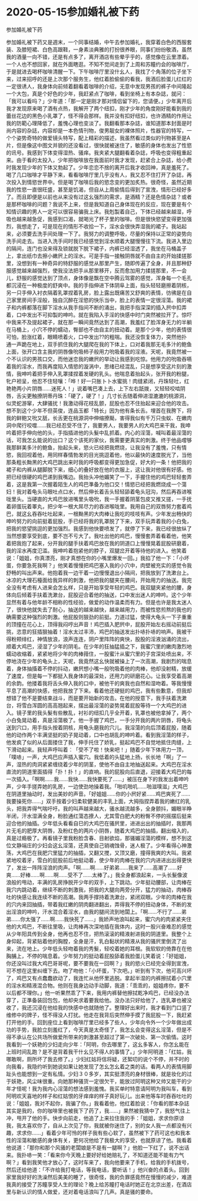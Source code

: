 # 2020-05-15参加婚礼被下药



参加婚礼被下药



参加婚礼被下药又是週末，一个同事结婚，中午去参加婚礼，我穿着白色的西服套装、及膝短裙、白色高跟鞋，一身素淡典雅的打扮很养眼，同事们纷纷敬酒，虽然我的酒量一向不错，还是有点多了，离开酒店有些晕乎乎的，感觉像在云里漂着。一个人也不想回家，就在外面瞎逛。不知不觉间走到了上周和苏瞳约会的咖啡厅，于是就进去喝杯咖啡清醒一下。下午咖啡厅里没什幺人，我找了个角落的位子坐下来，过来招呼的还是上次那个服务生，他红着脸偷偷的看我，我酒后脸蛋儿红红的一定很诱人，我身体向前倾着翻看着咖啡的介绍，无意中发现男孩的裤子中间隆起一个大包，真是个好色的少年，我赶紧点了咖啡，看到坐椅上有本杂誌，就问：「我可以看吗？」少年道：「那一定是刚才那对情侣留下的，您请便。」少年离开后我才发现原来喝了酒有点热，我解开了两个纽扣，刚才少年的角度刚好能看到我的蕾丝花边的黑色小乳罩了，怪不得会那样。我并没有扣好纽扣，也许酒精的作用让我的防範心理降低了，羞愧心理也变淡了。我翻看那本杂誌，谁知道那本封面是时尚内容的杂誌，内容却是一本色情刊物，俊男靓女的裸体照片，性器官的特写，一个个姿势奇特的做爱镜头特写，配上精彩的描述，我虽然看过类似的刊物甚至是A片，但是像这中图文并貌的还没看过，很快就被迷住了，敏感的身体也发出了性慾的讯号。我感到下体变得湿热、骚痒。我夹紧大腿翻看着杂誌，呼吸也变得粗重起来。由于看的太投入，少年把咖啡放在我面前时我才发现，赶紧合上杂誌，给小费时我发现少年的下体又勃起了。少年恋恋不捨的离开后我才收回神，真是羞死了。喝了几口咖啡才平静下来，看看咖啡厅里几乎没有人，我又忍不住打开了杂誌，再次投入到情慾世界中。但是喝了咖啡后我的慾念变的更加炙热。很奇怪，虽然近期我的性慾一直很旺盛，甚至是饥渴，但自从上周偷情后得到了宣洩，情形已经好多了。而且即便是以前也从来没有过这幺强烈的需求，是酒精？还是色情杂誌？或者是那杯咖啡的问题？我说不上来，但是我知道自己身体现在的反应，现在要是有个知情识趣的男人一定可以很容易骗我上床。我剋製着自己，下体已经越来越湿，呼吸也越来越急促，我感到口渴，就喝光了杯子里的咖啡。但是很快慾望变得更加强烈，我想走了，可是现在的情形不收拾一下，淫水会很快弄湿我的裙子。我站起来，必须要去洗手间处理一下了。我努力的调整呼吸，尽量的保持以正常的姿势向洗手间走去。当进入洗手间时我已经感觉到淫水顺着大腿慢慢往下流。我进入里边的隔间，连门也没来得及锁就脱下脱下裙子，内裤已经湿透了，我坐在马桶盖子上，拿出纸巾去擦小嫩屄上的淫水。可是手指一接触阴唇就不由自主的开始揉搓那里，没想到有一种奇异的特舒服的感觉从那里产生，随即传遍了全身，并且那种舒服感觉越来越强烈，使我没法把手从那里移开，反而愈加用力揉搓那里，不一会儿，舒服的感觉达到了顶点，身体像是飘在空中腾云驾雾的感觉，浑身每一个毛孔都沉浸在一种极度的舒爽中。我的手指伸进下体阴阜上面，指头轻轻磨擦着阴核，另一只手伸入衬衣隔着乳罩捏着乳房，脸上露出既痛苦又舒爽的表情，彷彿是在自己家里房间手淫般，独自沉醉在淫慾的快乐当中，脸上的表情一定很淫蕩。我的裙子和内裤都落在脚下淫水从我手指间不断的涌出，我把手指深深的插入屄中扣弄着，口中发出不可抑製的呻吟。就在我陷入手淫的快感中时门突然被拉开了。惊吓中我来不及提起裙子，就在那一瞬间竟然达到了高潮，我羞红了脸浑身无力的半躺在马桶上，小穴不停的蠕动，臀部也不由自主的扭动着。是那个少年，他的表情很可怕，脸涨红着，眼睛喷着火，口中发出??的粗喘。我还没恢复体力，突然他扑通一声跪在地上，双手抓住我的大腿爬在我的下体上，口对着我那无毛多汁的鲍鱼上面，张开口含主我的阴唇像吮吸柿子般用力吮吸着我的淫液。天呢，我竟然被一个不认识的男孩口交，而他迷恋我的嫩屄的举动让我感到吃惊。他用力的吮吸吞嚥着我的淫水，而我再度陷入情慾的漩涡中，思绪已经混乱，只是想享受这片刻的激情，我呻吟着把手伸入乳罩揉捏着发硬的乳头。他喘息着抬起头，张开我的粉腿，牝户袒呈，他忍不住轻嚷：「哗！好一只胀卜卜水蜜挑！肉缝紧闭，丹珠轻吐，红艳艳两小片阴唇……迷死人！」说着嘴巴凑上去，上下左右舐拨，又轻轻咬啮阴唇，舌尖更触撩阴蒂丹珠：「硬了，硬了！」几寸长舌随着伸进湿漉漉的桃源洞，似灵蛇游窜，大肆骚扰！我激动得花枝乱颤，屁股也忍不住抬起来迎合他的攻击。想不到这个少年不但英俊，连品玉都「特长」因为他有条长舌。埋首在我胯下，将我的鲜鲍又吮又舐，长舌更在桃源洞中伸缩撩颳，害得我似有千万只虫蚁、在嫩肉洞中爬行咬噬……我已经忍受不住了，我要男人，我要男人的大鸡巴来干我，我呻吟着把手伸向他的头，手指插进他的头髮中乱抓着。内心的淫蕩，喊叫着最淫蕩的话，可我怎幺能说的出口？这个该死的家伙，我需要更真实的刺激。终于他品嚐够我那鲜美多汁的鲍鱼，抬起头来，慾火已经把我燃烧，让我没有了羞愧，只有情慾，我回视着他，用同样春情勃发的目光挑逗着他，他以最快的速度脱光了，当他那条粗长黝黑的大鸡巴跳出来时我的呼吸都变得更加急促，好大的一条！他把我的裙子和内裤从腿脚脱下来，细心的叠好放在他的衣服上，这让我对他很有好感。他把已经很硬的鸡巴递到我嘴边。我抬头冲他媚笑了一下，手握住他的鸡巴轻轻套弄着，这是我第一次握着陌生人的鸡巴準备为他口交！情慾已经把我燃烧成一个蕩妇！我对着龟头马眼吐点口水，然后伸长着舌头轻轻舔着龟头冠沟，然后再吞进喉咙里头。当硬直的大鸡巴放进嘴里头吸吮，我一手握着阴茎包皮又推又搓，一手抚着卵蛋玩着睪丸，把少年一根大屌尽力的吞进喉咙里。我用自己的双唇努力套着鸡巴，就这幺吞吞吐吐起来，一根黝黑的大肉棒让我吃的吱吱有声。少年发出畅快的呻吟努力的向前挺着屁股，手已经将我的乳罩脱了下来，双手玩弄着我的小白兔，把我的慾望挑逗的更加强烈。我感到他快要喷发了，就停了下来，我已经很放纵了当然想要享受到底，要不岂不亏大了。我吐出他的鸡巴，慢慢套弄着看着他，他笑着把我抱了起来，分开我的腿手扶着鸡巴放在我的阴道口上慢慢晃着屁股研磨着，我的淫水再度氾滥。我呻吟着抱紧他的脖子，双腿岔开着等待他的进入。他笑着说：「姐姐，你真漂亮，刚才真想在你的小嘴里爆发一回。」我掐了他一下：「小坏蛋，你要急死我啊？」他笑着慢慢把鸡巴塞入我的小穴中，肉壁被充实的感觉令我舒畅的叫出声来。他抱着我一边干着一边慢慢退出小隔间，把我放到了洗漱台上。冰凉的大理石檯面给我异样的刺激，他把我的腿夹在腰间，开始用力的抽送。我完全没有考虑有人进来会怎幺样，只是开始享受年轻的鸡巴。我双腿夹紧他的腰，身体向后倾着手扶着洗漱台，屁股迎合着他的抽送，口中发出迷人的呻吟。这个少年显然有着与他年龄不相称的性经验，做爱的动作温柔而有力。但是也许是我太迷人了，很快他就失去了耐心，抽送的越来越快，越来越用力，而被性慾煎熬的我也的确需要这种强烈的刺激。他屁股则狠劲的前挺。力道过猛，使得大龟头一下子重重的顶撞在花心上，顶得我闷哼出声音！鸡巴插入肥屄中，屁股开始左右摇动前挺后挑，恣意的狂插狠抽着！淫水太过丰沛，鸡巴的抽送发出扑哧扑哧的响声。我被干得粉颊绯红，神情放浪，浪声连连，阴户里阵阵的爽快，股股的淫液汹涌的流出，顺着大鸡巴，浸湿了少年的阴毛。在少年的狂抽猛插之下，我蜜穴里的嫩肉激烈地蠕动收缩着，紧紧地将少年的肉棒箝住，一股蜜汁从蜜穴里的子宫深处喷出来，不停地浇在少年的龟头上，天呢，我竟然这幺快就被操上了一次高潮，我剧烈的喘息着，身体抽搐着不停的抖动，嫩屄想小嘴一般吮吸着他的肉棒，他却没射精，放缓了速度，但是每一下都挺入我身体的最深处，还用力的研磨花心。让我享受着高潮的余韵。他搂着我将舌头伸入我的口中，被他干的爽我也自然和湿吻着。等我慢慢平息了高潮的快感，他把我放了下来。看着他还硬挺的鸡巴，我有些歉意，但我却想错了他不是要结束战斗，而是要开始新的攻击。在他的授意下，我手扶着洗漱台，将雪白浑圆的高高翘起来，摆出最淫蕩的姿势晃着屁股等待一个大鸡巴的进入。镜子里的我头髮有些散乱，衬衫的纽扣几乎全开着，乳罩也被他拿掉了，两个小白兔晃动着，真是淫蕩极了。他一手握了鸡巴，一手分开我的两片阴唇，将龟头送到穴口，用手指头按着阴核，用龟头磨我的穴儿。我淫蕩的向后顶着屁股，随着他的动作两个丰满坚挺的奶子晃动着，口中也胡乱的呻吟着。看到我淫蕩的样子，他发疯了似的从后面搂住了我，伸手托住了娇乳，挺起鸡巴不自觉地抵住肉缝，上下滑动起来。我轻声呼叫着︰「受不了啦！快来吧！」随着少年下体用力一顶，「噗哧」一声，大鸡巴应声插入蜜穴。我低着的头猛地上扬，长长地「啊」了一声，湿热的肉洞紧紧缠绕着少年的阴茎，使他不由自主地抽送起来。大鸡巴在淫水直流的阴道里面插得「扑！扑！」的直响。我的屁股向后直退，迎接着大鸡巴的每一次插入。「啊啊……我……我快……我快要死了……」被压在身下的我发出着呻吟声，少年手搓弄她的乳房，一边使劲地操着我。「啪叽啪叽……啪滋噗滋」大鸡巴在阴道里抽动时，发出美妙的声音。「好姐姐……你的小屄好紧……鸡巴爽死了……我要操死你……」双手按着少妇柔软健美的丰乳上面，大拇指捏弄着我的嫩红的乳头，把我弄得气喘吁吁。我的叫声越来越大，骚水越流越多，全身颤抖，媚眼半睁半闭，汗水湿满全身，粉脸通红蕩态撩人，尤其雪白肥大的粉臀不停的摇摆后挺来迎合他的抽插。少年低头看看自巳的大鸡巴在骚屄里，进进出出的抽插时，我那两片无毛的肥厚大阴唇，及粉红色的两片小阴唇，随着大鸡巴的抽插，翻出缩入的，真是过瘾极了。再看镜子里我粉脸含春、目射欲焰，那骚媚淫蕩的模样，想不到这位文静端庄的少妇会这幺淫蕩，还真使自己销魂蚀骨，迷人极了。少年看得心神激荡，大鸡巴在我肥穴里猛力的抽插，又翻又搅，又顶又磨，撞得我爽的大叫。我紧紧地咬着牙，雪白的屁股前后地挺动着，使少年的肉棒在我的穴内进进出出得更快了，发出一阵阵淫浪的肉声。「啊……啊……好弟弟……我来了……高潮了……好爽……好棒……啊……啊……受不了……太棒了。」我全身都浪起来，一头长髮像波浪般的甩动，丰满的乳房挣脱开少年的双手，上下跳动。少年挺动腰部，让肉棒在我穴内跳动着，继续不断的刺激我，把我的大腿向两旁分开，猛力的抽动，肉棒吞吐的快感让我连续不断的高潮。我两手撑持着洗漱台，紧闭双眼。少年的肉棒在我的穴内来回抽插，带着我红嫩的阴肉翻进翻出，弄得我不停的扭动身体，不断的发出淫浪的呻吟，汗水混合着淫水，由我的腿间流到地闆上。「啊……不行了……弟弟……你太强了……啊……我快死了……」我娇声地浪叫起来，蜜穴内的肉紧紧夹住他的大鸡巴，不断往里吸，让肉棒再次深地插在我体内，这时一股兴奋难忍的感觉从少年阳具传到全身，他再也忍不住，把热滚滚的精液射进我的阴道里。我整个上身仰起，背紧贴着他的胸膛，全身是汗，乳白黏状的精液从我的骚屄里倒流了出来，流在地上。少年低头轻吻着我的秀髮，轻咬着她的耳根。我软软的倚靠在在他胸脯上，不停的喘息着。少年努力的挺动着屁股舔着我脸蛋儿笑着说：「好姐姐，你还没叫过我大鸡巴哥哥呢，要不要我在一回啊？」我的慾火已经完全得到宣洩，可不想在这里纠缠下去。吻了吻他：「小坏蛋，下次吧。」听到有下次，他可高兴坏了，鸡巴又有点蠢蠢欲动了，我连忙从他怀里逃脱。拿起半湿的内裤擦拭着小穴里的淫水和精液混合物。他则在我身边动手动脚，我道：「乖乖的，姐姐疼你，要不以后都不理你。」他一听果然乖了下来，我用内裤替他擦拭乾净鸡巴，已经没办法穿了，正準备装回包包，他却央求着要我给他。没办法只好给他了，连乳罩也被没收了，我还沉浸在他给我的快感中也就随他了。整理好出来时，我才看到门口竖了维修中的牌子，怪不得没人打扰。他走在我背后突然伸手摸了我屁股一下，我赶紧打开他的手。回到座位上看到咖啡厅里已经多了些人，少年向令外一个少年做出成功的手势，我脸立刻羞红了，今天真是太奇怪了，我怎幺会变得这幺淫蕩，但是不得不承认在公共场所做爱所带来的刺激甚至超过了第一次破处、第一次偷情。这时我看到一个妖艳的少妇走向少年：「阿明，你去哪里了，这幺多客人，你怎幺能在上班时间乱跑？是不是背着我干什幺见不得人的事情了。」少年阿明道：「红姑，我哪敢啊，厕所坏了我去修了。」少妇红姑将信将疑，还絮叨的说个不停，并不时的向我看，我隐约听到她说如果让她发现了怎幺怎幺着之类的话。看两人的表情用脚趾头也能想到一定有私情。少妇３０多岁，其实挺漂亮的身材很棒，就是妆化的过于妖艳，风尘味很重。向她那种骚货一定很欠干，能放过阿明这种又帅又能干的少年才怪呢！我为我内心淫蕩的想法感到羞愧。我买单时特意请阿明为我叫车，看到阿明欢天喜地的样子和红姑恨的牙痒痒的样子真好玩儿。出来他等车时吞吞吐吐的说：「姐姐，我对不起你，我骗了你。」我看着他，他红着脸说：「你看的那本杂誌其实是我的，你的咖啡里也被我下了药了，我……」果然被我猜中了，我怒气往上冲，甩开了他的手。快步向前走，他追了上来拉住我的手：「姐姐，求求你原谅我，我太喜欢你了，自从上次见了你，我就被你迷住了，别的女人我一点都没有兴趣，求求你……」看着少年可怜的样子我有些心软了，虽然被下了药可这也和我本性的淫蕩和敏感的身体有关，更何况他给了我极大的享受，也就原谅了他。我看着他说道：「那你和那个风骚的老闆娘是不是有一腿啊？」他脸一下红了，说不出话来。我扑哧一笑：「看来你今天晚上要好好给她赔礼了，不知道还能不能有力气啊？」看到我笑他才放心了，这时车来了，我向他要来了手机，给我的手机拨号，然后还给他道：「不许给我打电话，等我电话，要听话！」他兴奋的点着头。回到家里我好好的洗澡然后美美的睡了，很奇怪，我的负罪感竟然在慢慢的减少，难道我真的接受了苏瞳享受人生的理论？晚上给苏瞳打电话时她正在北京出差，在酒店里与新认识的情人做爱，还对着电话浪叫了几声。真是骚的要命。


